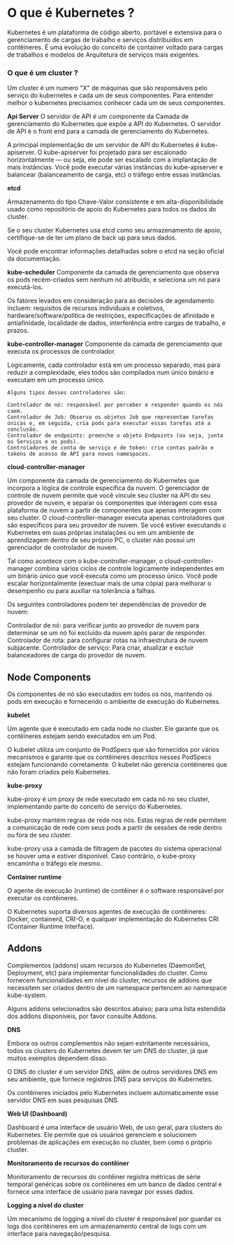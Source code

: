 # O que é Kubernetes ?

Kubernetes é um plataforma de código aberto, portável e extensiva para o gerenciamento de cargas de trabalho e serviços distribuídos em contêineres. É uma evolução do conceito de container voltado para cargas de trabalhos e modelos de Arquitetura de serviços mais exigentes.

### O que é um cluster ?

Um cluster é um numero "X" de máquinas que são responsáveis pelo serviço do kubernetes e cada um de seus componentes. Para entender melhor o kubernetes precisamos conhecer cada um de seus componentes.

**Api Server**
O servidor de API é um componente da Camada de gerenciamento do Kubernetes que expõe a API do Kubernetes. O servidor de API é o front end para a camada de gerenciamento do Kubernetes.

A principal implementação de um servidor de API do Kubernetes é kube-apiserver. O kube-apiserver foi projetado para ser escalonado horizontalmente — ou seja, ele pode ser escalado com a implantação de mais instâncias. Você pode executar várias instâncias do kube-apiserver e balancear (balanceamento de carga, etc) o tráfego entre essas instâncias.

**etcd**

Armazenamento do tipo Chave-Valor consistente e em alta-disponibilidade usado como repositório de apoio do Kubernetes para todos os dados do cluster.

Se o seu cluster Kubernetes usa etcd como seu armazenamento de apoio, certifique-se de ter um plano de back up para seus dados.

Você pode encontrar informações detalhadas sobre o etcd na seção oficial da documentação.

**kube-scheduler**
Componente da camada de gerenciamento que observa os pods recém-criados sem nenhum nó atribuído, e seleciona um nó para executá-los.

Os fatores levados em consideração para as decisões de agendamento incluem: requisitos de recursos individuais e coletivos, hardware/software/política de restrições, especificações de afinidade e antiafinidade, localidade de dados, interferência entre cargas de trabalho, e prazos.

**kube-controller-manager**
Componente da camada de gerenciamento que executa os processos de controlador.

Logicamente, cada controlador está em um processo separado, mas para reduzir a complexidade, eles todos são compilados num único binário e executam em um processo único.

```
Alguns tipos desses controladores são:

Controlador de nó: responsável por perceber e responder quando os nós caem.
Controlador de Job: Observa os objetos Job que representam tarefas únicas e, em seguida, cria pods para executar essas tarefas até a conclusão.
Controlador de endpoints: preenche o objeto Endpoints (ou seja, junta os Serviços e os pods).
Controladores de conta de serviço e de token: crie contas padrão e tokens de acesso de API para novos namespaces.
```

**cloud-controller-manager**

Um componente da camada de gerenciamento do Kubernetes que incorpora a lógica de controle específica da nuvem. O gerenciador de controle de nuvem permite que você vincule seu cluster na API do seu provedor de nuvem, e separar os componentes que interagem com essa plataforma de nuvem a partir de componentes que apenas interagem com seu cluster.
O cloud-controller-manager executa apenas controladores que são específicos para seu provedor de nuvem. Se você estiver executando o Kubernetes em suas próprias instalações ou em um ambiente de aprendizagem dentro de seu próprio PC, o cluster não possui um gerenciador de controlador de nuvem.

Tal como acontece com o kube-controller-manager, o cloud-controller-manager combina vários ciclos de controle logicamente independentes em um binário único que você executa como um processo único. Você pode escalar horizontalmente (exectuar mais de uma cópia) para melhorar o desempenho ou para auxiliar na tolerância a falhas.

Os seguintes controladores podem ter dependências de provedor de nuvem:

Controlador de nó: para verificar junto ao provedor de nuvem para determinar se um nó foi excluído da nuvem após parar de responder.
Controlador de rota: para configurar rotas na infraestrutura de nuvem subjacente.
Controlador de serviço: Para criar, atualizar e excluir balanceadores de carga do provedor de nuvem.


## Node Components

Os componentes de nó são executados em todos os nós, mantendo os pods em execução e fornecendo o ambiente de execução do Kubernetes.

**kubelet**

Um agente que é executado em cada node no cluster. Ele garante que os contêineres estejam sendo executados em um Pod.

O kubelet utiliza um conjunto de PodSpecs que são fornecidos por vários mecanismos e garante que os contêineres descritos nesses PodSpecs estejam funcionando corretamente. O kubelet não gerencia contêineres que não foram criados pelo Kubernetes.

**kube-proxy**

kube-proxy é um proxy de rede executado em cada nó no seu cluster, implementando parte do conceito de serviço do Kubernetes.

kube-proxy mantém regras de rede nos nós. Estas regras de rede permitem a comunicação de rede com seus pods a partir de sessões de rede dentro ou fora de seu cluster.

kube-proxy usa a camada de filtragem de pacotes do sistema operacional se houver uma e estiver disponível. Caso contrário, o kube-proxy encaminha o tráfego ele mesmo.

**Container runtime**

O agente de execução (runtime) de contêiner é o software responsável por executar os contêineres.

O Kubernetes suporta diversos agentes de execução de contêineres: Docker, containerd, CRI-O, e qualquer implementação do Kubernetes CRI (Container Runtime Interface).

## Addons
Complementos (addons) usam recursos do Kubernetes (DaemonSet, Deployment, etc) para implementar funcionalidades do cluster. Como fornecem funcionalidades em nível do cluster, recursos de addons que necessitem ser criados dentro de um namespace pertencem ao namespace kube-system.

Alguns addons selecionados são descritos abaixo; para uma lista estendida dos addons disponíveis, por favor consulte Addons.

**DNS**

Embora os outros complementos não sejam estritamente necessários, todos os clusters do Kubernetes devem ter um DNS do cluster, já que muitos exemplos dependem disso.

O DNS do cluster é um servidor DNS, além de outros servidores DNS em seu ambiente, que fornece registros DNS para serviços do Kubernetes.

Os contêineres iniciados pelo Kubernetes incluem automaticamente esse servidor DNS em suas pesquisas DNS.

**Web UI (Dashboard)**

Dashboard é uma interface de usuário Web, de uso geral, para clusters do Kubernetes. Ele permite que os usuários gerenciem e solucionem problemas de aplicações em execução no cluster, bem como o próprio cluster.

**Monitoramento de recursos do contêiner**

Monitoramento de recursos do contêiner registra métricas de série temporal genéricas sobre os contêineres em um banco de dados central e fornece uma interface de usuário para navegar por esses dados.

**Logging a nivel do cluster**

Um mecanismo de logging a nível do cluster é responsável por guardar os logs dos contêineres em um armazenamento central de logs com um interface para navegação/pesquisa.
